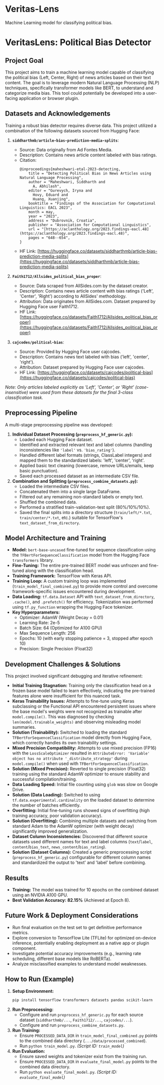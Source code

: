 # Veritas-Lens
Machine Learning model for classifying political bias.
# VeritasLens: Political Bias Detector

## Project Goal

This project aims to train a machine learning model capable of classifying the political bias (Left, Center, Right) of news articles based on their text content. The goal is to leverage modern Natural Language Processing (NLP) techniques, specifically transformer models like BERT, to understand and categorize media bias. This tool could potentially be developed into a user-facing application or browser plugin.

## Datasets and Acknowledgements

Training a robust bias detector requires diverse data. This project utilized a combination of the following datasets sourced from Hugging Face:

1.  **`siddharthmb/article-bias-prediction-media-splits`**:
    * Source: Data originally from Ad Fontes Media.
    * Description: Contains news article content labeled with bias ratings.
    * Citation:
        ```
        @inproceedings{maheshwari-etal-2023-detecting,
            title = "Detecting Political Bias in News Articles using Natural Language Processing",
            author = "Maheshwari, Siddharth and
              A, Abhilash",
            editor = "Gurevych, Iryna and
              Hovy, Eduard and
              Huang, Xuanjing",
            booktitle = "Findings of the Association for Computational Linguistics: EACL 2023",
            month = may,
            year = "2023",
            address = "Dubrovnik, Croatia",
            publisher = "Association for Computational Linguistics",
            url = "[https://aclanthology.org/2023.findings-eacl.48](https://aclanthology.org/2023.findings-eacl.48)",
            pages = "648--654",
        }
        ```
    * HF Link: [https://huggingface.co/datasets/siddharthmb/article-bias-prediction-media-splits](https://huggingface.co/datasets/siddharthmb/article-bias-prediction-media-splits)

2.  **`Faith1712/Allsides_political_bias_proper`**:
    * Source: Data scraped from AllSides.com by the dataset creator.
    * Description: Contains news article content with bias ratings ('Left', 'Center', 'Right') according to AllSides' methodology.
    * Attribution: Data originates from AllSides.com. Dataset prepared by Hugging Face user Faith1712.
    * HF Link: [https://huggingface.co/datasets/Faith1712/Allsides_political_bias_proper](https://huggingface.co/datasets/Faith1712/Allsides_political_bias_proper)

3.  **`cajcodes/political-bias`**:
    * Source: Provided by Hugging Face user cajcodes.
    * Description: Contains news text labeled with bias ('left', 'center', 'right').
    * Attribution: Dataset prepared by Hugging Face user cajcodes.
    * HF Link: [https://huggingface.co/datasets/cajcodes/political-bias](https://huggingface.co/datasets/cajcodes/political-bias)

*Note: Only articles labeled explicitly as 'Left', 'Center', or 'Right' (case-insensitive) were used from these datasets for the final 3-class classification task.*

## Preprocessing Pipeline

A multi-stage preprocessing pipeline was developed:

1.  **Individual Dataset Processing (`preprocess_hf_generic.py`):**
    * Loaded each Hugging Face dataset.
    * Identified and extracted relevant text and label columns (handling inconsistencies like `'label'` vs. `'bias_rating'`).
    * Handled different label formats (strings, ClassLabel integers) and mapped them to the standardized labels: 'left', 'center', 'right'.
    * Applied basic text cleaning (lowercase, remove URLs/emails, keep basic punctuation).
    * Saved each processed dataset as an intermediate CSV file.
2.  **Combination and Splitting (`preprocess_combine_datasets.py`):**
    * Loaded the intermediate CSV files.
    * Concatenated them into a single large DataFrame.
    * Filtered out any remaining non-standard labels or empty text.
    * Shuffled the combined data.
    * Performed a stratified train-validation-test split (80%/10%/10%).
    * Saved the final splits into a directory structure (`train/left/*.txt`, `train/center/*.txt`, etc.) suitable for TensorFlow's `text_dataset_from_directory`.

## Model Architecture and Training

* **Model:** `bert-base-uncased` fine-tuned for sequence classification using the `TFBertForSequenceClassification` model from the Hugging Face `transformers` library.
* **Fine-Tuning:** The entire pre-trained BERT model was unfrozen and fine-tuned along with the classification head.
* **Training Framework:** TensorFlow with Keras API.
* **Training Loop:** A custom training loop was implemented (`train_model_final_combined.py`) to provide more control and overcome framework-specific issues encountered during development.
* **Data Loading:** `tf.data.Dataset` API with `text_dataset_from_directory`, `.cache()`, and `.prefetch()` for efficiency. Tokenization was performed using `tf.py_function` wrapping the Hugging Face tokenizer.
* **Key Hyperparameters:**
    * Optimizer: AdamW (Weight Decay = 0.01)
    * Learning Rate: 2e-5
    * Batch Size: 64 (Optimized for A100 GPU)
    * Max Sequence Length: 256
    * Epochs: 10 (with early stopping patience = 3, stopped after epoch 10)
    * Precision: Single Precision (Float32)

## Development Challenges & Solutions

This project involved significant debugging and iterative refinement:

* **Initial Training Stagnation:** Training only the classification head on a frozen base model failed to learn effectively, indicating the pre-trained features alone were insufficient for this nuanced task.
* **Keras Trainability Issues:** Attempts to fine-tune using Keras subclassing or the Functional API encountered persistent issues where the base model's weights were not recognized as trainable after `model.compile()`. This was diagnosed by checking `len(model.trainable_weights)` and observing misleading model summaries.
* **Solution (Trainability):** Switched to loading the standard `TFBertForSequenceClassification` model directly from Hugging Face, which correctly handles its own trainability settings.
* **Mixed Precision Compatibility:** Attempts to use mixed precision (FP16) with the `LossScaleOptimizer` resulted in `AttributeError: 'Variable' object has no attribute '_distribute_strategy'` during `model.compile()` when used with `TFBertForSequenceClassification`.
* **Solution (Mixed Precision):** Reverted to single precision (Float32) training using the standard AdamW optimizer to ensure stability and successful compilation/training.
* **Data Loading Speed:** Initial file counting using `glob` was slow on Google Drive.
* **Solution (Data Loading):** Switched to using `tf.data.experimental.cardinality` on the loaded dataset to determine the number of batches efficiently.
* **Overfitting:** Initial fine-tuning runs showed signs of overfitting (high training accuracy, poor validation accuracy).
* **Solution (Overfitting):** Combining multiple datasets and switching from standard Adam to the AdamW optimizer (with weight decay) significantly improved generalization.
* **Dataset Column Inconsistencies:** Discovered that different source datasets used different names for text and label columns (`text`/`label`, `content`/`bias_text`, `news_content`/`bias_rating`).
* **Solution (Dataset Columns):** Created a generic preprocessing script (`preprocess_hf_generic.py`) configurable for different column names and standardized the output to 'text' and 'label' before combining.

## Results

* **Training:** The model was trained for 10 epochs on the combined dataset using an NVIDIA A100 GPU.
* **Best Validation Accuracy:** **82.15%** (Achieved at Epoch 8).

## Future Work & Deployment Considerations

* Run final evaluation on the test set to get definitive performance metrics.
* Explore conversion to TensorFlow Lite (TFLite) for optimized on-device inference, potentially enabling deployment as a native app or plugin component.
* Investigate potential accuracy improvements (e.g., learning rate scheduling, different base models like RoBERTa).
* Analyze misclassified examples to understand model weaknesses.

## How to Run (Example)

1.  **Setup Environment:**
    ```bash
    pip install tensorflow transformers datasets pandas scikit-learn
    ```
2.  **Run Preprocessing:**
    * Configure and run `preprocess_hf_generic.py` for each source dataset (`siddharthmb/...`, `Faith1712/...`, `cajcodes/...`).
    * Configure and run `preprocess_combine_datasets.py`.
3.  **Run Training:**
    * Ensure `PROCESSED_DATA_DIR` in `train_model_final_combined.py` points to the combined data directory (`.../data/processed_combined`).
    * Run `python train_model.py`. *(Script ID: `train_model`)*
4.  **Run Evaluation:**
    * Ensure saved weights and tokenizer exist from the training run.
    * Ensure `PROCESSED_DATA_DIR` in `evaluate_final_model.py` points to the combined data directory.
    * Run `python evaluate_final_model.py`. *(Script ID: `evaluate_final_model`)*
